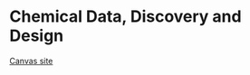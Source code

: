 # Chemical Data, Discovery and Design

[Canvas site](https://canvas.liverpool.ac.uk/courses/77489)



```{tableofcontents}
```


```{warning} The book is under active development. Content will be added throughout the semester.
```